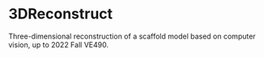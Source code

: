 # 3DReconstruct
Three-dimensional reconstruction of a scaffold model based on computer vision, up to 2022 Fall VE490.
